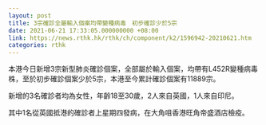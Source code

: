 ```yaml
---
layout: post
title: 3宗確診全屬輸入個案均帶變種病毒　初步確診少於5宗
date: 2021-06-21 17:33:05.000000000 +08:00
link: https://news.rthk.hk/rthk/ch/component/k2/1596942-20210621.htm
categories: rthk
---
```


本港今日新增3宗新型肺炎確診個案，全部屬於輸入個案，均帶有L452R變種病毒株，至於初步確診個案少於5宗，本港至今累計確診個案有11889宗。

新增的3名確診者均為女性，年齡18至30歲，2人來自英國，1人來自印尼。

其中1名從英國抵港的確診者上星期四發病，在大角咀香港旺角帝盛酒店檢疫。
